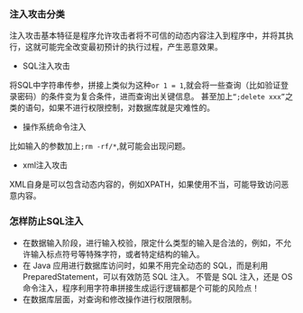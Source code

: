 ### 注入攻击分类
注入攻击基本特征是程序允许攻击者将不可信的动态内容注入到程序中，并将其执行，这就可能完全改变最初预计的执行过程，产生恶意效果。   
* SQL注入攻击   

将SQL中字符串传参，拼接上类似为这种`or 1 = 1`,就会将一些查询（比如验证登录密码）的条件变为复合条件，进而查询出关键信息。
甚至加上`“;delete xxx”`之类的语句，如果不进行权限控制，对数据库就是灾难性的。  

* 操作系统命令注入  

比如输入的参数加上`;rm -rf/*`,就可能会出现问题。  

* xml注入攻击  

XML自身是可以包含动态内容的，例如XPATH，如果使用不当，可能导致访问恶意内容。

### 怎样防止SQL注入
* 在数据输入阶段，进行输入校验，限定什么类型的输入是合法的，例如，不允许输入标点符号等特殊字符，或者特定结构的输入。  
* 在 Java 应用进行数据库访问时，如果不用完全动态的 SQL，而是利用 PreparedStatement，可以有效防范 SQL 注入。
不管是 SQL 注入，还是 OS 命令注入，程序利用字符串拼接生成运行逻辑都是个可能的风险点！
* 在数据库层面，对查询和修改操作进行权限限制。
